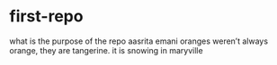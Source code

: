 # first-repo
what is the purpose of the repo
aasrita emani
oranges weren’t always orange, they are tangerine.
it is snowing in maryville